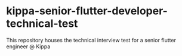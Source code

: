 # kippa-senior-flutter-developer-technical-test
This repository houses the technical interview test for a senior flutter engineer @ Kippa
